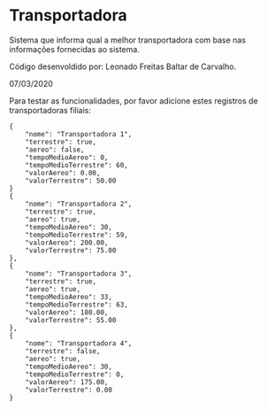 # Transportadora

Sistema que informa qual a melhor transportadora com base nas informações fornecidas ao sistema.


Código desenvoldido por: Leonado Freitas Baltar de Carvalho.


07/03/2020

Para testar as funcionalidades, por favor adicione estes registros de transportadoras filiais:


	{
        "nome": "Transportadora 1",
        "terrestre": true,
        "aereo": false,
        "tempoMedioAereo": 0,
        "tempoMedioTerrestre": 60,
        "valorAereo": 0.00,
        "valorTerrestre": 50.00
    }
    {
        "nome": "Transportadora 2",
        "terrestre": true,
        "aereo": true,
        "tempoMedioAereo": 30,
        "tempoMedioTerrestre": 59,
        "valorAereo": 200.00,
        "valorTerrestre": 75.00
    },
    {
        "nome": "Transportadora 3",
        "terrestre": true,
        "aereo": true,
        "tempoMedioAereo": 33,
        "tempoMedioTerrestre": 63,
        "valorAereo": 180.00,
        "valorTerrestre": 55.00
    },
    {
        "nome": "Transportadora 4",
        "terrestre": false,
        "aereo": true,
        "tempoMedioAereo": 30,
        "tempoMedioTerrestre": 0,
        "valorAereo": 175.00,
        "valorTerrestre": 0.00
    }